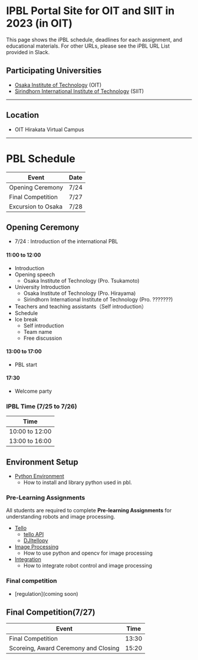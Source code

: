 #  IPBL Portal Site for OIT and SIIT in 2023 (in OIT)

This page shows the iPBL schedule, deadlines for each assignment, and educational materials. For other URLs, please see the iPBL URL List provided in Slack.
<!-- SETUPが7/6まで，ロボと画像処理の事前課題が8/1まで，統合課題が8/20まで（メモ書きです消します）-->
## Participating Universities
- [Osaka Institute of Technology](http://www.oit.ac.jp/english/index.html) (OIT)
- [Sirindhorn International Institute of Technology](https://www.siit.tu.ac.th/) (SIIT)
---
## Location
 - OIT Hirakata Virtual Campus
---
# PBL Schedule 

|Event |Date|
|-|-|
|Opening Ceremony |7/24|
|Final Competition | 7/27|
|Excursion to Osaka| 7/28|

## Opening Ceremony
* 7/24 : Introduction of the international PBL
#### 11:00 to	12:00
- Introduction
- Opening speech
    - Osaka Institute of Technology (Pro. Tsukamoto)
- University Introduction
    - Osaka Institute of Technology (Pro. Hirayama)
    - Sirindhorn International Institute of Technology (Pro. ???????)
- Teachers and teaching assistants（Self introduction）
- Schedule 
- Ice break
  - Self introduction
  - Team name
  - Free discussion
#### 13:00 to	17:00
- PBL start
#### 17:30
- Welcome party

### IPBL Time (7/25 to 7/26) 

|Time|
|-|
| 10:00  to 12:00  |
| 13:00  to 16:00  | 


## Environment Setup
- [Python Environment](https://github.com/oit-ipbl/portal/blob/main/setup/)
  - How to install and library python used in pbl.

### Pre-Learning Assignments 
All students are required to complete **Pre-learning Assignments** for understanding robots and image processing.
- [Tello](https://github.com/oit-ipbl/robots)
  - [tello API](https://github.com/oit-ipbl/robots/blob/main/tello/simple_control.md)
  - [DJItellopy](https://github.com/oit-ipbl/robots/blob/main/tello/DJITelloPy.md)
- [Image Processing](https://github.com/oit-ipbl/image_processing)
  - How to use python and opencv for image processing
- [Integration](https://github.com/oit-ipbl/Integration/)
  - How to integrate robot control and image processing

### Final competition 
- [regulation](coming soon)







## Final Competition(7/27) 

|Event|Time|
|-|-|
|Final Competition              |13:30|
|Scoreing, Award Ceremony and Closing      |15:20 |
